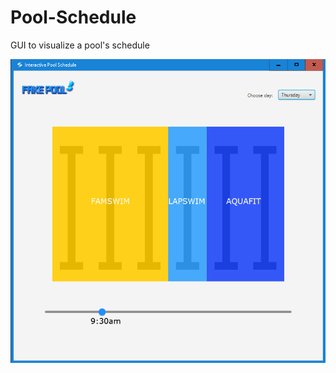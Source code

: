 # Pool-Schedule
GUI to visualize a pool's schedule

![alt text](https://github.com/AlaricBesharah/Pool-Schedule/blob/master/PoolScheduleGUI/thumbnail.png)
